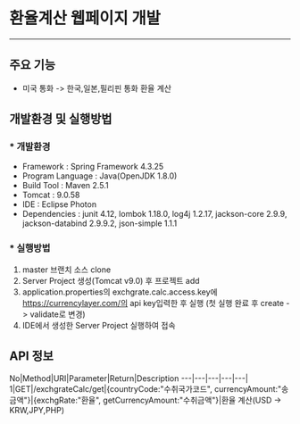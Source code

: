 # 환율계산 웹페이지 개발
---

## 주요 기능
* 미국 통화 -> 한국,일본,필리핀 통화 환율 계산

## 개발환경 및 실행방법
### * 개발환경
* Framework : Spring Framework 4.3.25
* Program Language : Java(OpenJDK 1.8.0)
* Build Tool : Maven 2.5.1
* Tomcat : 9.0.58
* IDE : Eclipse Photon
* Dependencies : junit 4.12, lombok 1.18.0, log4j 1.2.17, jackson-core 2.9.9, jackson-databind 2.9.9.2, json-simple 1.1.1

### * 실행방법
1. master 브랜치 소스 clone
2. Server Project 생성(Tomcat v9.0) 후 프로젝트 add
3. application.properties의 exchgrate.calc.access.key에 https://currencylayer.com/의 api key입력한 후 실행
(첫 실행 완료 후 create -> validate로 변경)
4. IDE에서 생성한 Server Project 실행하여 접속

## API 정보
No|Method|URI|Parameter|Return|Description
---|---|---|---|---|
1|GET|/exchgrateCalc/get|{countryCode:"수취국가코드", currencyAmount:"송금액"}|{exchgRate:"환율", getCurrencyAmount:"수취금액"}|환율 계산(USD -> KRW,JPY,PHP)
